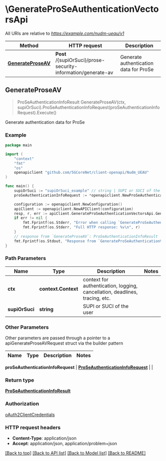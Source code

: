 # \GenerateProSeAuthenticationVectorsApi

All URIs are relative to *https://example.com/nudm-ueau/v1*

Method | HTTP request | Description
------------- | ------------- | -------------
[**GenerateProseAV**](GenerateProSeAuthenticationVectorsApi.md#GenerateProseAV) | **Post** /{supiOrSuci}/prose-security-information/generate-av | Generate authentication data for ProSe



## GenerateProseAV

> ProSeAuthenticationInfoResult GenerateProseAV(ctx, supiOrSuci).ProSeAuthenticationInfoRequest(proSeAuthenticationInfoRequest).Execute()

Generate authentication data for ProSe

### Example

```go
package main

import (
    "context"
    "fmt"
    "os"
    openapiclient "github.com/5GCoreNet/client-openapi/Nudm_UEAU"
)

func main() {
    supiOrSuci := "supiOrSuci_example" // string | SUPI or SUCI of the user
    proSeAuthenticationInfoRequest := *openapiclient.NewProSeAuthenticationInfoRequest(int32(123)) // ProSeAuthenticationInfoRequest | 

    configuration := openapiclient.NewConfiguration()
    apiClient := openapiclient.NewAPIClient(configuration)
    resp, r, err := apiClient.GenerateProSeAuthenticationVectorsApi.GenerateProseAV(context.Background(), supiOrSuci).ProSeAuthenticationInfoRequest(proSeAuthenticationInfoRequest).Execute()
    if err != nil {
        fmt.Fprintf(os.Stderr, "Error when calling `GenerateProSeAuthenticationVectorsApi.GenerateProseAV``: %v\n", err)
        fmt.Fprintf(os.Stderr, "Full HTTP response: %v\n", r)
    }
    // response from `GenerateProseAV`: ProSeAuthenticationInfoResult
    fmt.Fprintf(os.Stdout, "Response from `GenerateProSeAuthenticationVectorsApi.GenerateProseAV`: %v\n", resp)
}
```

### Path Parameters


Name | Type | Description  | Notes
------------- | ------------- | ------------- | -------------
**ctx** | **context.Context** | context for authentication, logging, cancellation, deadlines, tracing, etc.
**supiOrSuci** | **string** | SUPI or SUCI of the user | 

### Other Parameters

Other parameters are passed through a pointer to a apiGenerateProseAVRequest struct via the builder pattern


Name | Type | Description  | Notes
------------- | ------------- | ------------- | -------------

 **proSeAuthenticationInfoRequest** | [**ProSeAuthenticationInfoRequest**](ProSeAuthenticationInfoRequest.md) |  | 

### Return type

[**ProSeAuthenticationInfoResult**](ProSeAuthenticationInfoResult.md)

### Authorization

[oAuth2ClientCredentials](../README.md#oAuth2ClientCredentials)

### HTTP request headers

- **Content-Type**: application/json
- **Accept**: application/json, application/problem+json

[[Back to top]](#) [[Back to API list]](../README.md#documentation-for-api-endpoints)
[[Back to Model list]](../README.md#documentation-for-models)
[[Back to README]](../README.md)

